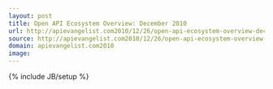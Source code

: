 ```yaml
---
layout: post
title: Open API Ecosystem Overview: December 2010
url: http://apievangelist.com2010/12/26/open-api-ecosystem-overview-december-2010/
source: http://apievangelist.com2010/12/26/open-api-ecosystem-overview-december-2010/
domain: apievangelist.com2010
image: 
---
```

{% include JB/setup %}
